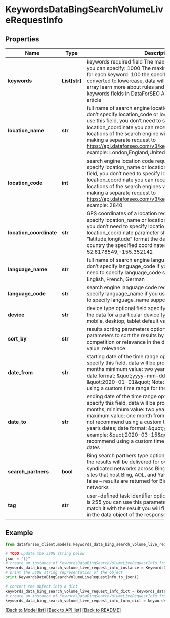 # KeywordsDataBingSearchVolumeLiveRequestInfo


## Properties

Name | Type | Description | Notes
------------ | ------------- | ------------- | -------------
**keywords** | **List[str]** | keywords required field The maximum number of keywords you can specify: 1000 The maximum number of characters for each keyword: 100 the specified keywords will be converted to lowercase, data will be provided in a separate array learn more about rules and limitations of keyword and keywords fields in DataForSEO APIs in this Help Center article | [optional] 
**location_name** | **str** | full name of search engine location required field if you don’t specify location_code or location_coordinate if you use this field, you don’t need to specify location_code or location_coordinate you can receive the list of available locations of the search engine with their location_name by making a separate request to https://api.dataforseo.com/v3/keywords_data/bing/locations example: London,England,United Kingdom | [optional] 
**location_code** | **int** | search engine location code required field if you don’t specify location_name or location_coordinate if you use this field, you don’t need to specify location_name or location_coordinate you can receive the list of available locations of the search engines with their location_code by making a separate request to https://api.dataforseo.com/v3/keywords_data/bing/locations example: 2840 | [optional] 
**location_coordinate** | **str** | GPS coordinates of a location required field if you don’t specify location_name or location_code if you use this field, you don’t need to specify location_name or location_code location_coordinate parameter should be specified in the “latitude,longitude” format the data will be provided for the country the specified coordinates belong to example: 52.6178549,-155.352142 | [optional] 
**language_name** | **str** | full name of search engine language required field if you don’t specify language_code if you use this field, you don’t need to specify language_code supported languages: English, French, German | [optional] 
**language_code** | **str** | search engine language code required field if you don’t specify language_name if you use this field, you don’t need to specify language_name supported languages: en, fr, de | [optional] 
**device** | **str** | device type optional field specify this field if you want to get the data for a particular device type; possible values: all, mobile, desktop, tablet default value: all | [optional] 
**sort_by** | **str** | results sorting parameters optional field Use these parameters to sort the results by search_volume, cpc, competition or relevance in the descending order default value: relevance | [optional] 
**date_from** | **str** | starting date of the time range optional field if you don’t specify this field, data will be provided for the last 12 months minimum value: two years back from today’s date date format: \&quot;yyyy-mm-dd\&quot; example: \&quot;2020-01-01\&quot; Note: we do not recommend using a custom time range for the past year’s dates | [optional] 
**date_to** | **str** | ending date of the time range optional field if you don’t specify this field, data will be provided for the last 12 months; minimum value: two years back from today’s date; maximum value: one month from today’s date; note: we do not recommend using a custom time range for the past year’s dates; date format: \&quot;yyyy-mm-dd\&quot; example: \&quot;2020-03-15\&quot; Note: we do not recommend using a custom time range for the past year’s dates | [optional] 
**search_partners** | **bool** | Bing search partners type optional field if you specify true, the results will be delivered for owned, operated, and syndicated networks across Bing, Yahoo, AOL and partner sites that host Bing, AOL, and Yahoo search. default value: false – results are returned for Bing, AOL, and Yahoo search networks | [optional] 
**tag** | **str** | user-defined task identifier optional field the character limit is 255 you can use this parameter to identify the task and match it with the result you will find the specified tag value in the data object of the response | [optional] 

## Example

```python
from dataforseo_client.models.keywords_data_bing_search_volume_live_request_info import KeywordsDataBingSearchVolumeLiveRequestInfo

# TODO update the JSON string below
json = "{}"
# create an instance of KeywordsDataBingSearchVolumeLiveRequestInfo from a JSON string
keywords_data_bing_search_volume_live_request_info_instance = KeywordsDataBingSearchVolumeLiveRequestInfo.from_json(json)
# print the JSON string representation of the object
print KeywordsDataBingSearchVolumeLiveRequestInfo.to_json()

# convert the object into a dict
keywords_data_bing_search_volume_live_request_info_dict = keywords_data_bing_search_volume_live_request_info_instance.to_dict()
# create an instance of KeywordsDataBingSearchVolumeLiveRequestInfo from a dict
keywords_data_bing_search_volume_live_request_info_form_dict = keywords_data_bing_search_volume_live_request_info.from_dict(keywords_data_bing_search_volume_live_request_info_dict)
```
[[Back to Model list]](../README.md#documentation-for-models) [[Back to API list]](../README.md#documentation-for-api-endpoints) [[Back to README]](../README.md)


